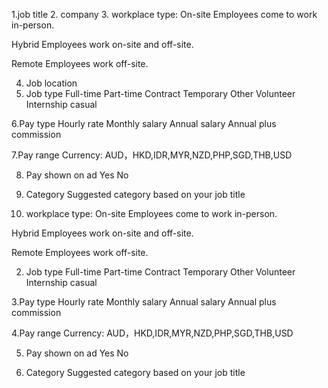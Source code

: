 1.job title
2. company
3. workplace type: 
On-site
Employees come to work in-person.

Hybrid
Employees work on-site and off-site.

Remote
Employees work off-site.

4. Job location
5. Job type
Full-time
Part-time
Contract
Temporary
Other
Volunteer
Internship
casual

6.Pay type
Hourly rate
Monthly salary
Annual salary
Annual plus commission

7.Pay range
Currency: AUD，HKD,IDR,MYR,NZD,PHP,SGD,THB,USD

8. Pay shown on ad
Yes
No

9. Category
Suggested category based on your job title




1. workplace type: 
On-site
Employees come to work in-person.

Hybrid
Employees work on-site and off-site.

Remote
Employees work off-site.

2. Job type
Full-time
Part-time
Contract
Temporary
Other
Volunteer
Internship
casual

3.Pay type
Hourly rate
Monthly salary
Annual salary
Annual plus commission

4.Pay range
Currency: AUD，HKD,IDR,MYR,NZD,PHP,SGD,THB,USD

5. Pay shown on ad
Yes
No

9. Category
Suggested category based on your job title